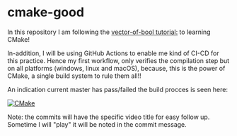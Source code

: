 # cmake-good
In this repository I am following the [vector-of-bool tutorial:](https://www.youtube.com/watch?v=_yFPO1ofyF0&amp;list=PLK6MXr8gasrGmIiSuVQXpfFuE1uPT615s)
to learning CMake!

In-addition, I will be using GitHub Actions to enable me kind of CI-CD for this practice.
Hence my first workflow, only verifies the compilation step but on all platforms (windows, linux and macOS),
because, this is the power of CMake, a single build system to rule them all!!

An indication current master has pass/failed the build procces is seen here:

[![CMake](https://github.com/LevyMatan/cmake-good/actions/workflows/cmake.yml/badge.svg)](https://github.com/LevyMatan/cmake-good/actions/workflows/cmake.yml)

Note: the commits will have the specific video title for easy follow up.
Sometime I will "play" it will be noted in the commit message.
